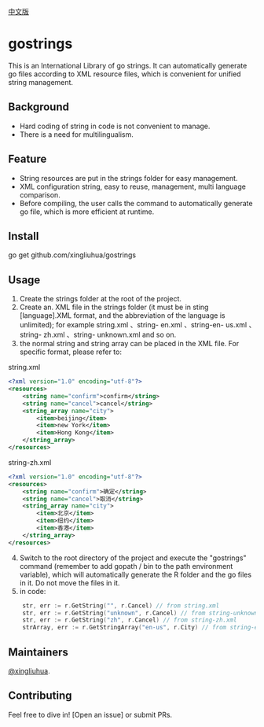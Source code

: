 [中文版](https://github.com/xingliuhua/gostrings/blob/master/README.cn.md)
# gostrings

This is an International Library of go strings. It can automatically generate go files according to XML resource files, which is convenient for unified string management.
## Background
* Hard coding of string in code is not convenient to manage.
* There is a need for multilingualism.

## Feature
* String resources are put in the strings folder for easy management.
* XML configuration string, easy to reuse, management, multi language comparison.
* Before compiling, the user calls the command to automatically generate go file, which is more efficient at runtime.

## Install
go get github.com/xingliuhua/gostrings

## Usage
1. Create the strings folder at the root of the project.
2. Create an. XML file in the strings folder (it must be in sting [language].XML format, and the abbreviation of the language is unlimited); for example string.xml 、string- en.xml 、string-en- us.xml 、string- zh.xml 、string- unknown.xml and so on.
3. the normal string and string array can be placed in the XML file. For specific format, please refer to:

string.xml
```xml
<?xml version="1.0" encoding="utf-8"?>
<resources>
    <string name="confirm">confirm</string>
    <string name="cancel">cancel</string>
    <string_array name="city">
        <item>beijing</item>
        <item>new York</item>
        <item>Hong Kong</item>
    </string_array>
</resources>
```

string-zh.xml
```xml
<?xml version="1.0" encoding="utf-8"?>
<resources>
    <string name="confirm">确定</string>
    <string name="cancel">取消</string>
    <string_array name="city">
        <item>北京</item>
        <item>纽约</item>
        <item>香港</item>
    </string_array>
</resources>
```
4. Switch to the root directory of the project and execute the "gostrings" command (remember to add gopath / bin to the path environment variable), which will automatically generate the R folder and the go files in it. Do not move the files in it.
5. in code:
```go
	str, err := r.GetString("", r.Cancel) // from string.xml
	str, err := r.GetString("unknown", r.Cancel) // from string-unknown.xml
	str, err := r.GetString("zh", r.Cancel) // from string-zh.xml
	strArray, err := r.GetStringArray("en-us", r.City) // from string-en-us.xml
```


## Maintainers

[@xingliuhua](https://github.com/xingliuhua).

## Contributing

Feel free to dive in! [Open an issue] or submit PRs.
